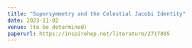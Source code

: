 ```yaml
---
title: "Supersymmetry and the Celestial Jacobi Identity"
date: 2023-11-02
venue: (to be determined)
paperurl: https://inspirehep.net/literature/2717895
---
```


